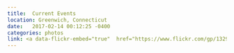 ```yaml
---
title:  Current Events
location: Greenwich, Connecticut
date:   2017-02-14 00:12:25 -0400
categories: photos
link: <a data-flickr-embed="true"  href="https://www.flickr.com/gp/132974595@N06/Mm4Z81" title="Scan_ 13"><img src="https://c1.staticflickr.com/3/2607/32821105776_c62d0b64dc_b.jpg" width="1024" height="732" alt="Scan_ 13"></a><script async src="//embedr.flickr.com/assets/client-code.js" charset="utf-8"></script>
---
```

